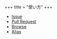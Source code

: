 +++
title = "使い方"
+++

- [Issue](/ja/usage/issue)
- [Pull Request](/ja/usage/pull-request)
- [Browse](/ja/usage/browse)
- [Alias](/ja/usage/alias)